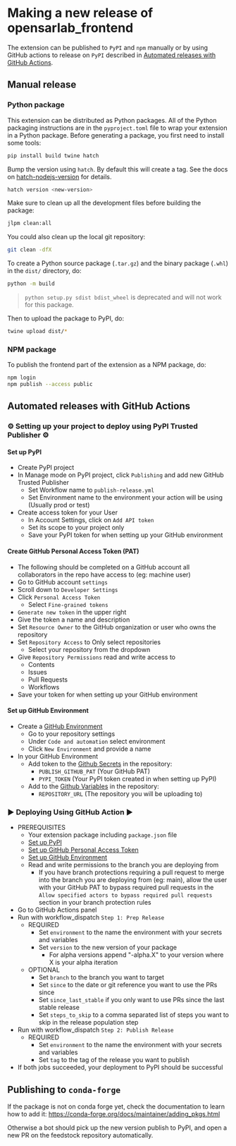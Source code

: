 # Making a new release of opensarlab_frontend

The extension can be published to `PyPI` and `npm` manually or by using GitHub actions to release on `PyPI` described in [Automated releases with GitHub Actions](#automated-releases-with-github-actions).

## Manual release

### Python package

This extension can be distributed as Python packages. All of the Python
packaging instructions are in the `pyproject.toml` file to wrap your extension in a
Python package. Before generating a package, you first need to install some tools:

```bash
pip install build twine hatch
```

Bump the version using `hatch`. By default this will create a tag.
See the docs on [hatch-nodejs-version](https://github.com/agoose77/hatch-nodejs-version#semver) for details.

```bash
hatch version <new-version>
```

Make sure to clean up all the development files before building the package:

```bash
jlpm clean:all
```

You could also clean up the local git repository:

```bash
git clean -dfX
```

To create a Python source package (`.tar.gz`) and the binary package (`.whl`) in the `dist/` directory, do:

```bash
python -m build
```

> `python setup.py sdist bdist_wheel` is deprecated and will not work for this package.

Then to upload the package to PyPI, do:

```bash
twine upload dist/*
```

### NPM package

To publish the frontend part of the extension as a NPM package, do:

```bash
npm login
npm publish --access public
```

## Automated releases with GitHub Actions

### ⚙️ Setting up your project to deploy using PyPI Trusted Publisher ⚙️

#### Set up PyPI

- Create PyPI project
- In Manage mode on PyPI project, click `Publishing` and add new GitHub Trusted Publisher
  - Set Workflow name to `publish-release.yml`
  - Set Environment name to the environment your action will be using (Usually prod or test)
- Create access token for your User
  - In Account Settings, click on `Add API token`
  - Set its scope to your project only
  - Save your PyPI token for when setting up your GitHub environment

#### Create GitHub Personal Access Token (PAT)

- The following should be completed on a GitHub account all collaborators in the repo have access to (eg: machine user)
- Go to GitHub account `settings`
- Scroll down to `Developer Settings`
- Click `Personal Access Token`
  - Select `Fine-grained tokens`
- `Generate new token` in the upper right
- Give the token a name and description
- Set `Resource Owner` to the GitHub organization or user who owns the repository
- Set `Repository Access` to Only select repositories
  - Select your repository from the dropdown
- Give `Repository Permissions` read and write access to
  - Contents
  - Issues
  - Pull Requests
  - Workflows
- Save your token for when setting up your GitHub environment

#### Set up GitHub Environment

- Create a [GitHub Environment](https://docs.github.com/en/actions/managing-workflow-runs-and-deployments/managing-deployments/managing-environments-for-deployment)
  - Go to your repository settings
  - Under `Code and automation` select environment
  - Click `New Environment` and provide a name
- In your GitHub Environment
  - Add token to the [Github Secrets](https://docs.github.com/en/actions/security-guides/encrypted-secrets) in the repository:
    - `PUBLISH_GITHUB_PAT` (Your GitHub PAT)
    - `PYPI_TOKEN` (Your PyPI token created in when setting up PyPI)
  - Add to the [Github Variables](https://docs.github.com/en/actions/writing-workflows/choosing-what-your-workflow-does/store-information-in-variables) in the repository:
    - `REPOSITORY_URL` (The repository you will be uploading to)

### ▶️ Deploying Using GitHub Action ▶️

- PREREQUISITES
  - Your extension package including `package.json` file
  - [Set up PyPI](#set-up-pypi)
  - [Set up GitHub Personal Access Token](#create-github-personal-access-token-pat)
  - [Set up GitHub Environment](#set-up-github-environment)
  - Read and write permissions to the branch you are deploying from
    - If you have branch protections requiring a pull request to merge into the branch you are deploying from (eg: main), allow the user with your GitHub PAT to bypass required pull requests in the `Allow specified actors to bypass required pull requests` section in your branch protection rules
- Go to GitHub Actions panel
- Run with workflow_dispatch `Step 1: Prep Release`
  - REQUIRED
    - Set `environment` to the name the environment with your secrets and variables
    - Set `version` to the new version of your package
      - For alpha versions append "-alpha.X" to your version where X is your alpha iteration
  - OPTIONAL
    - Set `branch` to the branch you want to target
    - Set `since` to the date or git reference you want to use the PRs since
    - Set `since_last_stable` if you only want to use PRs since the last stable release
    - Set `steps_to_skip` to a comma separated list of steps you want to skip in the release population step
- Run with workflow_dispatch `Step 2: Publish Release`
  - REQUIRED
    - Set `environment` to the name the environment with your secrets and variables
    - Set `tag` to the tag of the release you want to publish
- If both jobs succeeded, your deployment to PyPI should be successful

## Publishing to `conda-forge`

If the package is not on conda forge yet, check the documentation to learn how to add it: https://conda-forge.org/docs/maintainer/adding_pkgs.html

Otherwise a bot should pick up the new version publish to PyPI, and open a new PR on the feedstock repository automatically.
